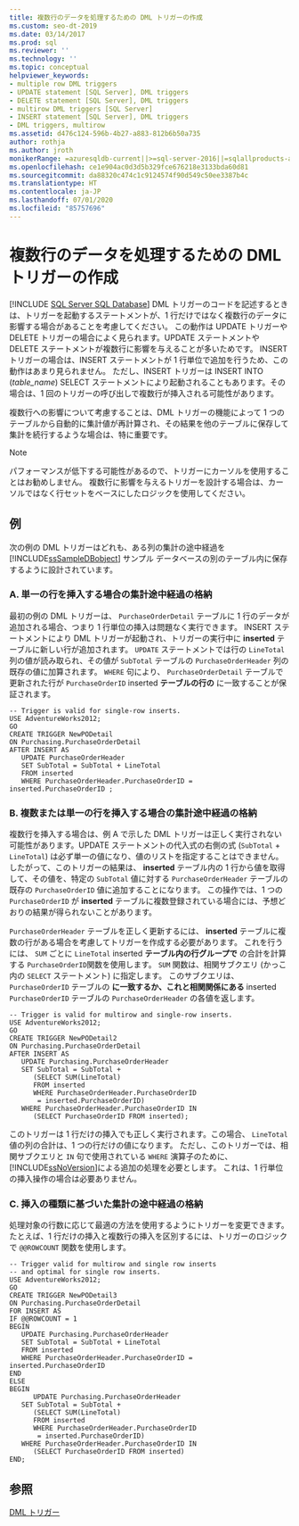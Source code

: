 ```yaml
---
title: 複数行のデータを処理するための DML トリガーの作成
ms.custom: seo-dt-2019
ms.date: 03/14/2017
ms.prod: sql
ms.reviewer: ''
ms.technology: ''
ms.topic: conceptual
helpviewer_keywords:
- multiple row DML triggers
- UPDATE statement [SQL Server], DML triggers
- DELETE statement [SQL Server], DML triggers
- multirow DML triggers [SQL Server]
- INSERT statement [SQL Server], DML triggers
- DML triggers, multirow
ms.assetid: d476c124-596b-4b27-a883-812b6b50a735
author: rothja
ms.author: jroth
monikerRange: =azuresqldb-current||>=sql-server-2016||=sqlallproducts-allversions||>=sql-server-linux-2017||=azuresqldb-mi-current
ms.openlocfilehash: ce1e904ac0d3d5b329fce676218e3133bda60d81
ms.sourcegitcommit: da88320c474c1c9124574f90d549c50ee3387b4c
ms.translationtype: HT
ms.contentlocale: ja-JP
ms.lasthandoff: 07/01/2020
ms.locfileid: "85757696"
---
```

# <a name="create-dml-triggers-to-handle-multiple-rows-of-data"></a>複数行のデータを処理するための DML トリガーの作成
[!INCLUDE [SQL Server SQL Database](../../includes/applies-to-version/sql-asdb.md)]
  DML トリガーのコードを記述するときは、トリガーを起動するステートメントが、1 行だけではなく複数行のデータに影響する場合があることを考慮してください。 この動作は UPDATE トリガーや DELETE トリガーの場合によく見られます。UPDATE ステートメントや DELETE ステートメントが複数行に影響を与えることが多いためです。 INSERT トリガーの場合は、INSERT ステートメントが 1 行単位で追加を行うため、この動作はあまり見られません。 ただし、INSERT トリガーは INSERT INTO (*table_name*) SELECT ステートメントにより起動されることもあります。その場合は、1 回のトリガーの呼び出しで複数行が挿入される可能性があります。  
  
 複数行への影響について考慮することは、DML トリガーの機能によって 1 つのテーブルから自動的に集計値が再計算され、その結果を他のテーブルに保存して集計を続行するような場合は、特に重要です。  
  
> [!NOTE]  
>  パフォーマンスが低下する可能性があるので、トリガーにカーソルを使用することはお勧めしません。 複数行に影響を与えるトリガーを設計する場合は、カーソルではなく行セットをベースにしたロジックを使用してください。  
  
## <a name="examples"></a>例  
 次の例の DML トリガーはどれも、ある列の集計の途中経過を [!INCLUDE[ssSampleDBobject](../../includes/sssampledbobject-md.md)] サンプル データベースの別のテーブル内に保存するように設計されています。  
  
### <a name="a-storing-a-running-total-for-a-single-row-insert"></a>A. 単一の行を挿入する場合の集計途中経過の格納  
 最初の例の DML トリガーは、 `PurchaseOrderDetail` テーブルに 1 行のデータが追加される場合、つまり 1 行単位の挿入は問題なく実行できます。 INSERT ステートメントにより DML トリガーが起動され、トリガーの実行中に **inserted** テーブルに新しい行が追加されます。 `UPDATE` ステートメントでは行の `LineTotal` 列の値が読み取られ、その値が `SubTotal` テーブルの `PurchaseOrderHeader` 列の既存の値に加算されます。 `WHERE` 句により、 `PurchaseOrderDetail` テーブルで更新された行が `PurchaseOrderID` inserted **テーブルの行の** に一致することが保証されます。  
  
```  
-- Trigger is valid for single-row inserts.  
USE AdventureWorks2012;  
GO  
CREATE TRIGGER NewPODetail  
ON Purchasing.PurchaseOrderDetail  
AFTER INSERT AS  
   UPDATE PurchaseOrderHeader  
   SET SubTotal = SubTotal + LineTotal  
   FROM inserted  
   WHERE PurchaseOrderHeader.PurchaseOrderID = inserted.PurchaseOrderID ;  
```  
  
### <a name="b-storing-a-running-total-for-a-multirow-or-single-row-insert"></a>B. 複数または単一の行を挿入する場合の集計途中経過の格納  
 複数行を挿入する場合は、例 A で示した DML トリガーは正しく実行されない可能性があります。UPDATE ステートメントの代入式の右側の式 (`SubTotal` + `LineTotal`) は必ず単一の値になり、値のリストを指定することはできません。 したがって、このトリガーの結果は、 **inserted** テーブル内の 1 行から値を取得して、その値を、特定の `SubTotal` 値に対する `PurchaseOrderHeader` テーブルの既存の `PurchaseOrderID` 値に追加することになります。 この操作では、1 つの `PurchaseOrderID` が **inserted** テーブルに複数登録されている場合には、予想どおりの結果が得られないことがあります。  
  
 `PurchaseOrderHeader` テーブルを正しく更新するには、 **inserted** テーブルに複数の行がある場合を考慮してトリガーを作成する必要があります。 これを行うには、 `SUM` ごとに `LineTotal` inserted **テーブル内の行グループで** の合計を計算する `PurchaseOrderID`関数を使用します。 `SUM` 関数は、相関サブクエリ (かっこ内の `SELECT` ステートメント) に指定します。 このサブクエリは、 `PurchaseOrderID` テーブルの **に一致するか、これと相関関係にある** inserted `PurchaseOrderID` テーブルの `PurchaseOrderHeader` の各値を返します。  
  
```  
-- Trigger is valid for multirow and single-row inserts.  
USE AdventureWorks2012;  
GO  
CREATE TRIGGER NewPODetail2  
ON Purchasing.PurchaseOrderDetail  
AFTER INSERT AS  
   UPDATE Purchasing.PurchaseOrderHeader  
   SET SubTotal = SubTotal +   
      (SELECT SUM(LineTotal)  
      FROM inserted  
      WHERE PurchaseOrderHeader.PurchaseOrderID  
       = inserted.PurchaseOrderID)  
   WHERE PurchaseOrderHeader.PurchaseOrderID IN  
      (SELECT PurchaseOrderID FROM inserted);  
```  
  
 このトリガーは 1 行だけの挿入でも正しく実行されます。この場合、 `LineTotal` 値の列の合計は、1 つの行だけの値になります。 ただし、このトリガーでは、相関サブクエリと `IN` 句で使用されている `WHERE` 演算子のために、 [!INCLUDE[ssNoVersion](../../includes/ssnoversion-md.md)]による追加の処理を必要とします。 これは、1 行単位の挿入操作の場合は必要ありません。  
  
### <a name="c-storing-a-running-total-based-on-the-type-of-insert"></a>C. 挿入の種類に基づいた集計の途中経過の格納  
 処理対象の行数に応じて最適の方法を使用するようにトリガーを変更できます。 たとえば、1 行だけの挿入と複数行の挿入を区別するには、トリガーのロジックで `@@ROWCOUNT` 関数を使用します。  
  
```  
-- Trigger valid for multirow and single row inserts  
-- and optimal for single row inserts.  
USE AdventureWorks2012;  
GO  
CREATE TRIGGER NewPODetail3  
ON Purchasing.PurchaseOrderDetail  
FOR INSERT AS  
IF @@ROWCOUNT = 1  
BEGIN  
   UPDATE Purchasing.PurchaseOrderHeader  
   SET SubTotal = SubTotal + LineTotal  
   FROM inserted  
   WHERE PurchaseOrderHeader.PurchaseOrderID = inserted.PurchaseOrderID  
END  
ELSE  
BEGIN  
      UPDATE Purchasing.PurchaseOrderHeader  
   SET SubTotal = SubTotal +   
      (SELECT SUM(LineTotal)  
      FROM inserted  
      WHERE PurchaseOrderHeader.PurchaseOrderID  
       = inserted.PurchaseOrderID)  
   WHERE PurchaseOrderHeader.PurchaseOrderID IN  
      (SELECT PurchaseOrderID FROM inserted)  
END;  
```  
  
## <a name="see-also"></a>参照  
 [DML トリガー](../../relational-databases/triggers/dml-triggers.md)  
  
  
